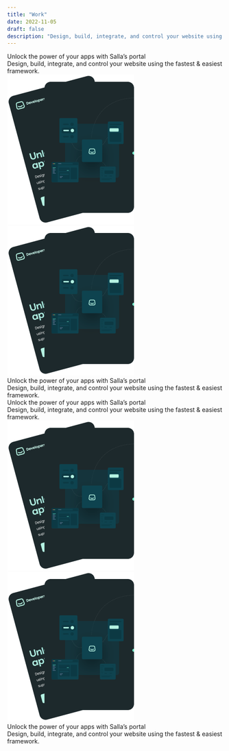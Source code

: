 ```yaml
---
title: "Work"
date: 2022-11-05
draft: false
description: "Design, build, integrate, and control your website using the fastest & easiest framework."
---
```


<section>
  <div class="flex flex-col md:flex-row justify-between">
    <div class="flex flex-col justify-center">
      <div class="text-2xl">Unlock the power of your apps with Salla’s portal</div>
      <div class="py-1 max-w-fit prose dark:prose-invert bg-color-dim">Design, build, integrate, and control your website using the fastest & easiest framework.</div>
    </div>
    <div>
      <img src="img/work1.png" />
    </div>
  </div>


  <div class="flex flex-col md:flex-row justify-between">
    <div>
      <img src="img/work1.png" />
    </div>
    <div class="flex flex-col justify-center">
      <div class="text-2xl">Unlock the power of your apps with Salla’s portal</div>
      <div class="py-1 max-w-fit prose dark:prose-invert bg-color-dim">Design, build, integrate, and control your website using the fastest & easiest framework.</div>
    </div>
  </div>

  <div class="flex flex-col md:flex-row justify-between">
    <div class="flex flex-col justify-center">
      <div class="text-2xl">Unlock the power of your apps with Salla’s portal</div>
      <div class="py-1 max-w-fit prose dark:prose-invert bg-color-dim">Design, build, integrate, and control your website using the fastest & easiest framework.</div>
    </div>
    <div>
      <img src="img/work1.png" />
    </div>
  </div>

  <div class="flex flex-col md:flex-row justify-between">
    <div>
      <img src="img/work1.png" />
    </div>
    <div class="flex flex-col justify-center">
      <div class="text-2xl">Unlock the power of your apps with Salla’s portal</div>
      <div class="py-1 max-w-fit prose dark:prose-invert bg-color-dim">Design, build, integrate, and control your website using the fastest & easiest framework.</div>
    </div>
  </div>
</section>
